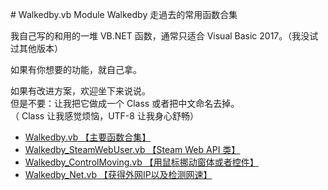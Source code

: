 \# Walkedby.vb
Module Walkedby 走過去的常用函数合集

我自己写的和用的一堆 VB.NET 函数，通常只适合 Visual Basic 2017。（我没试过其他版本）  

如果有你想要的功能，就自己拿。  

如果有改进方案，欢迎坐下来说说。    
但是不要：让我把它做成一个 Class 或者把中文命名去掉。   
（ Class 让我感觉烦恼，UTF-8 让我身心舒畅）    

- [Walkedby.vb 【主要函数合集】](https://github.com/gordonwalkedby/Walkedby.vb/blob/master/Walkedby/Walkedby.vb)  
- [Walkedby_SteamWebUser.vb 【Steam Web API 类】](https://github.com/gordonwalkedby/Walkedby.vb/blob/master/Walkedby/SteamWebUser.vb)  
- [Walkedby_ControlMoving.vb 【用鼠标挪动窗体或者控件】](https://github.com/gordonwalkedby/Walkedby.vb/blob/master/Walkedby/Walkedby_ControlMoving.vb)  
- [Walkedby_Net.vb 【获得外网IP以及检测网速】](https://github.com/gordonwalkedby/Walkedby.vb/blob/master/Walkedby/Walkedby_ControlMoving.vb)


